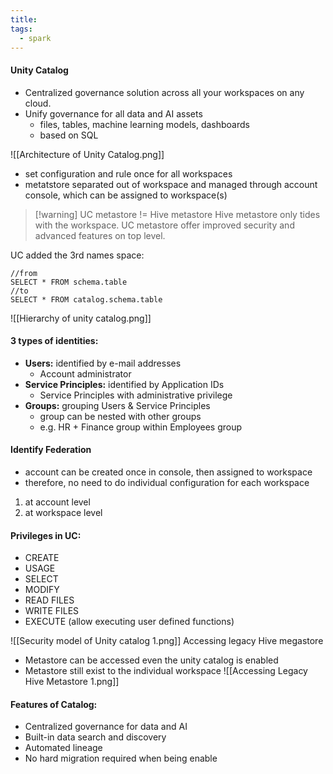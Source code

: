 ```yaml
---
title: 
tags:
  - spark
---
```

#### Unity Catalog
- Centralized governance solution across all your workspaces on any cloud.
- Unify governance for all data and AI assets
	- files, tables, machine learning models, dashboards
	- based on SQL

![[Architecture of Unity Catalog.png]]
- set configuration and rule once for all workspaces
- metatstore separated out of workspace and managed through account console, which can be assigned to workspace(s)

> [!warning] UC metastore != Hive metastore
> Hive metastore only tides with the workspace. UC metastore offer improved security and advanced features on top level.

UC added the 3rd names space:
```
//from
SELECT * FROM schema.table
//to
SELECT * FROM catalog.schema.table
```

![[Hierarchy of unity catalog.png]]

#### 3 types of identities:
- **Users:** identified by e-mail addresses
	- Account administrator
- **Service Principles:** identified by Application IDs
	- Service Principles with administrative privilege 
- **Groups:** grouping Users & Service Principles
	- group can be nested with other groups 
	- e.g. HR + Finance group within Employees group

#### Identify Federation
- account can be created once in console, then assigned to workspace
- therefore, no need to do individual configuration for each workspace
1. at account level
2. at workspace level

#### Privileges in UC:
- CREATE
- USAGE
- SELECT
- MODIFY
- READ FILES 
- WRITE FILES
- EXECUTE (allow executing user defined functions)

![[Security model of Unity catalog 1.png]]
Accessing legacy Hive megastore
- Metastore can be accessed even the unity catalog is enabled
- Metastore still exist to the individual workspace
![[Accessing Legacy Hive Metastore 1.png]]

#### Features of Catalog:
- Centralized governance for data and AI
- Built-in data search and discovery
- Automated lineage
- No hard migration required when being enable 